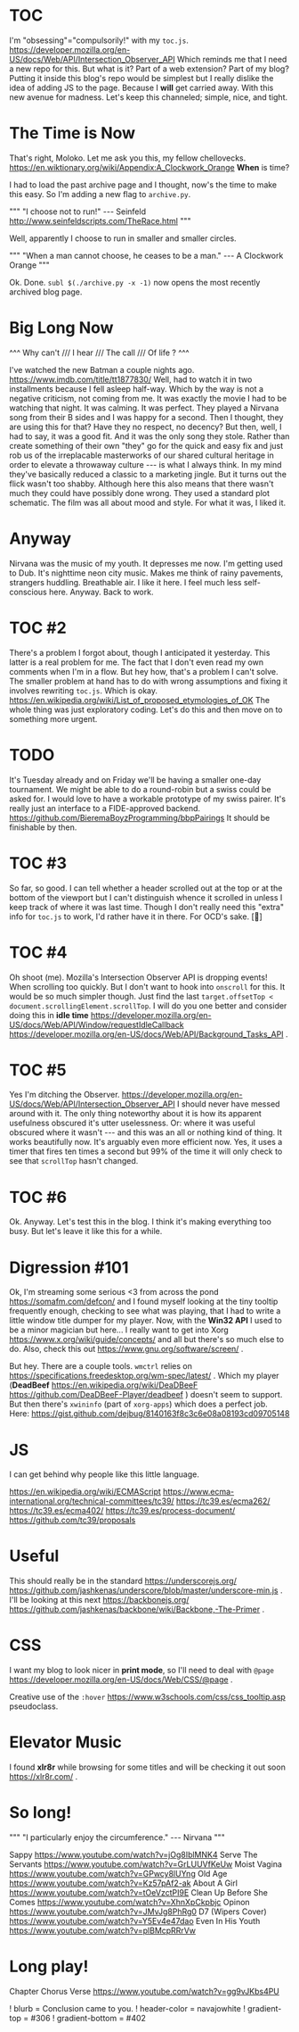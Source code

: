 # TOC

I'm "obsessing"="compulsorily!" with my `toc.js`. https://developer.mozilla.org/en-US/docs/Web/API/Intersection_Observer_API Which reminds me that I need a new repo for this. But what is it? Part of a web extension? Part of my blog? Putting it inside this blog's repo would be simplest but I really dislike the idea of adding JS to the page. Because I **will** get carried away. With this new avenue for madness. Let's keep this channeled; simple, nice, and tight.

# The Time is Now

That's right, Moloko. Let me ask you this, my fellow chellovecks. https://en.wiktionary.org/wiki/Appendix:A_Clockwork_Orange **When** is time?

I had to load the past archive page and I thought, now's the time to make this easy. So I'm adding a new flag to `archive.py`.

""" "I choose not to run!" --- Seinfeld http://www.seinfeldscripts.com/TheRace.html """

Well, apparently I choose to run in smaller and smaller circles.

""" "When a man cannot choose, he ceases to be a man." --- A Clockwork Orange """

Ok. Done. `subl $(./archive.py -x -1)` now opens the most recently archived blog page.

# Big Long Now

^^^
Why can't ///
I hear ///
The call ///
Of life ?
^^^

I've watched the new Batman a couple nights ago. https://www.imdb.com/title/tt1877830/ Well, had to watch it in two installments because I fell asleep half-way. Which by the way is not a negative criticism, not coming from me. It was exactly the movie I had to be watching that night. It was calming. It was perfect. They played a Nirvana song from their B sides and I was happy for a second. Then I thought, they are using this for that? Have they no respect, no decency? But then, well, I had to say, it was a good fit. And it was the only song they stole. Rather than create something of their own "they" go for the quick and easy fix and just rob us of the irreplacable masterworks of our shared cultural heritage in order to elevate a throwaway culture --- is what I always think. In my mind they've basically reduced a classic to a marketing jingle. But it turns out the flick wasn't too shabby. Although here this also means that there wasn't much they could have possibly done wrong. They used a standard plot schematic. The film was all about mood and style. For what it was, I liked it.

# Anyway

Nirvana was the music of my youth. It depresses me now. I'm getting used to Dub. It's nighttime neon city music. Makes me think of rainy pavements, strangers huddling. Breathable air. I like it here. I feel much less self-conscious here. Anyway. Back to work.

# TOC #2

There's a problem I forgot about, though I anticipated it yesterday. This latter is a real problem for me. The fact that I don't even read my own comments when I'm in a flow. But hey how, that's a problem I can't solve. The smaller problem at hand has to do with wrong assumptions and fixing it involves rewriting `toc.js`. Which is okay. https://en.wikipedia.org/wiki/List_of_proposed_etymologies_of_OK The whole thing was just exploratory coding. Let's do this and then move on to something more urgent.

# TODO

It's Tuesday already and on Friday we'll be having a smaller one-day tournament. We might be able to do a round-robin but a swiss could be asked for. I would love to have a workable prototype of my swiss pairer. It's really just an interface to a FIDE-approved backend. https://github.com/BieremaBoyzProgramming/bbpPairings It should be finishable by then.


# TOC #3

So far, so good. I can tell whether a header scrolled out at the top or at the bottom of the viewport but I can't distinguish whence it scrolled in unless I keep track of where it was last time. Though I don't really need this "extra" info for `toc.js` to work, I'd rather have it in there. For OCD's sake. [:rainbow:]

# TOC #4

Oh shoot (me). Mozilla's Intersection Observer API is dropping events! When scrolling too quickly. But I don't want to hook into `onscroll` for this. It would be so much simpler though. Just find the last `target.offsetTop < document.scrollingElement.scrollTop`. I will do you one better and consider doing this in **idle time** https://developer.mozilla.org/en-US/docs/Web/API/Window/requestIdleCallback https://developer.mozilla.org/en-US/docs/Web/API/Background_Tasks_API .

# TOC #5

Yes I'm ditching the Observer. https://developer.mozilla.org/en-US/docs/Web/API/Intersection_Observer_API I should never have messed around with it. The only thing noteworthy about it is how its apparent usefulness obscured it's utter uselessness. Or: where it was useful obscured where it wasn't --- and this was an all or nothing kind of thing. It works beautifully now. It's arguably even more efficient now. Yes, it uses a timer that fires ten times a second but 99% of the time it will only check to see that `scrollTop` hasn't changed.

# TOC #6

Ok. Anyway. Let's test this in the blog. I think it's making everything too busy. But let's leave it like this for a while.

# Digression #101

Ok, I'm streaming some serious <3 from across the pond https://somafm.com/defcon/ and I found myself looking at the tiny tooltip frequently enough, checking to see what was playing, that I had to write a little window title dumper for my player. Now, with the **Win32 API** I used to be a minor magician but here... I really want to get into Xorg https://www.x.org/wiki/guide/concepts/ and all but there's so much else to do. Also, check this out https://www.gnu.org/software/screen/ .

But hey. There are a couple tools. `wmctrl` relies on https://specifications.freedesktop.org/wm-spec/latest/ . Which my player (**DeadBeef** https://en.wikipedia.org/wiki/DeaDBeeF https://github.com/DeaDBeeF-Player/deadbeef ) doesn't seem to support. But then there's `xwininfo` (part of `xorg-apps`) which does a perfect job. Here: https://gist.github.com/dejbug/8140163f8c3c6e08a08193cd09705148

# JS

I can get behind why people like this little language.

https://en.wikipedia.org/wiki/ECMAScript
https://www.ecma-international.org/technical-committees/tc39/
https://tc39.es/ecma262/
https://tc39.es/ecma402/
https://tc39.es/process-document/
https://github.com/tc39/proposals

# Useful

This should really be in the standard https://underscorejs.org/ https://github.com/jashkenas/underscore/blob/master/underscore-min.js . I'll be looking at this next https://backbonejs.org/ https://github.com/jashkenas/backbone/wiki/Backbone,-The-Primer .

# CSS

I want my blog to look nicer in **print mode**, so I'll need to deal with `@page` https://developer.mozilla.org/en-US/docs/Web/CSS/@page .

Creative use of the `:hover` https://www.w3schools.com/css/css_tooltip.asp pseudoclass.

# Elevator Music

I found **xlr8r** while browsing for some titles and will be checking it out soon https://xlr8r.com/ .

# So long!

""" "I particularly enjoy the circumference." --- Nirvana """

Sappy https://www.youtube.com/watch?v=jOg8IblMNK4
Serve The Servants https://www.youtube.com/watch?v=GrLUUVfKeUw
Moist Vagina https://www.youtube.com/watch?v=GPwcy8lUYng
Old Age https://www.youtube.com/watch?v=Kz57pAf2-ak
About A Girl https://www.youtube.com/watch?v=tOeVzctPI9E
Clean Up Before She Comes https://www.youtube.com/watch?v=XhnXpCkpbjc
Opinon https://www.youtube.com/watch?v=JMvJg8PhRg0
D7 (Wipers Cover) https://www.youtube.com/watch?v=Y5Ev4e47dao
Even In His Youth https://www.youtube.com/watch?v=plBMcpRRrVw

# Long play!

Chapter Chorus Verse https://www.youtube.com/watch?v=gg9vJKbs4PU

! blurb = Conclusion came to you.
! header-color = navajowhite
! gradient-top = #306
! gradient-bottom = #402
